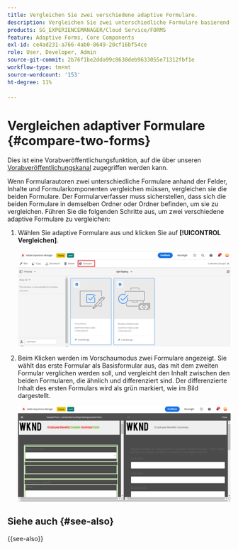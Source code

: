```yaml
---
title: Vergleichen Sie zwei verschiedene adaptive Formulare.
description: Vergleichen Sie zwei unterschiedliche Formulare basierend auf den Feldern, Inhalten und Formularkomponenten.
products: SG_EXPERIENCEMANAGER/Cloud Service/FORMS
feature: Adaptive Forms, Core Components
exl-id: ce4ad231-a766-4ab0-8649-20cf16bf54ce
role: User, Developer, Admin
source-git-commit: 2b76f1be2dda99c8638deb9633055e71312fbf1e
workflow-type: tm+mt
source-wordcount: '153'
ht-degree: 11%

---
```


# Vergleichen adaptiver Formulare {#compare-two-forms}

<span class="preview"> Dies ist eine Vorabveröffentlichungsfunktion, auf die über unseren [Vorabveröffentlichungskanal](https://experienceleague.adobe.com/docs/experience-manager-cloud-service/content/release-notes/prerelease.html?lang=de#new-features) zugegriffen werden kann. </span>

Wenn Formularautoren zwei unterschiedliche Formulare anhand der Felder, Inhalte und Formularkomponenten vergleichen müssen, vergleichen sie die beiden Formulare. Der Formularverfasser muss sicherstellen, dass sich die beiden Formulare in demselben Ordner oder Ordner befinden, um sie zu vergleichen. Führen Sie die folgenden Schritte aus, um zwei verschiedene adaptive Formulare zu vergleichen:

1. Wählen Sie adaptive Formulare aus und klicken Sie auf **[!UICONTROL Vergleichen]**.

   ![Adaptive Formulare vergleichen](compare-two-forms.png)

1. Beim Klicken werden im Vorschaumodus zwei Formulare angezeigt. Sie wählt das erste Formular als Basisformular aus, das mit dem zweiten Formular verglichen werden soll, und vergleicht den Inhalt zwischen den beiden Formularen, die ähnlich und differenziert sind. Der differenzierte Inhalt des ersten Formulars wird als grün markiert, wie im Bild dargestellt.

   ![Vergleichen von Formularen](compared-forms.png)

## Siehe auch {#see-also}

{{see-also}}
